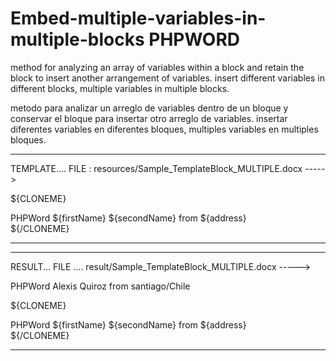 Embed-multiple-variables-in-multiple-blocks PHPWORD
===========================================

method for analyzing an array of variables within a block and retain the block to insert another arrangement of variables. insert different variables in different blocks, multiple variables in multiple blocks.  

metodo para analizar un arreglo de variables dentro de un bloque y conservar el bloque para insertar otro arreglo de variables. insertar diferentes variables en diferentes bloques, multiples variables en multiples bloques.

***************************************************************************************
TEMPLATE....
FILE : resources/Sample_TemplateBlock_MULTIPLE.docx  ----->

${CLONEME}

PHPWord ${firstName}  ${secondName} from ${address}  
${/CLONEME}
***************************************************************************************
***************************************************************************************
RESULT...
FILE .... result/Sample_TemplateBlock_MULTIPLE.docx ----->

PHPWord Alexis  Quiroz from santiago/Chile  

${CLONEME}

PHPWord ${firstName}  ${secondName} from ${address}  
${/CLONEME}
***************************************************************************************

